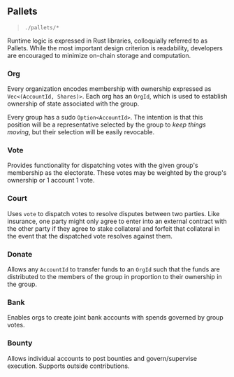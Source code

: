 ## Pallets
> `./pallets/*`

Runtime logic is expressed in Rust libraries, colloquially referred to as Pallets. While the most important design criterion is readability, developers are encouraged to minimize on-chain storage and computation.

### Org

Every organization encodes membership with ownership expressed as `Vec<(AccountId, Shares)>`. Each org has an `OrgId`, which is used to establish ownership of state associated with the group.

Every group has a sudo `Option<AccountId>`. The intention is that this position will be a representative selected by the group to _keep things moving_, but their selection will be easily revocable.

### Vote

Provides functionality for dispatching votes with the given group's membership as the electorate. These votes may be weighted by the group's ownership or 1 account 1 vote.

### Court

Uses `vote` to dispatch votes to resolve disputes between two parties. Like insurance, one party might only agree to enter into an external contract with the other party if they agree to stake collateral and forfeit that collateral in the event that the dispatched vote resolves against them.

### Donate

Allows any `AccountId` to transfer funds to an `OrgId` such that the funds are distributed to the members of the group in proportion to their ownership in the group.

### Bank

Enables orgs to create joint bank accounts with spends governed by group votes.

### Bounty

Allows individual accounts to post bounties and govern/supervise execution. Supports outside contributions.